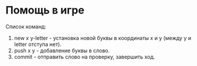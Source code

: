 # Помощь в игре
Список команд:

1. new x y-letter - установка новой буквы в координаты x и y (между y и letter отступа нет).
2. push x y - добавление буквы в слово.
3. commit - отправить слово на проверку, завершить ход.
